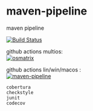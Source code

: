 # maven-pipeline
maven pipeline

[![Build Status](https://travis-ci.com/githubfoam/maven-pipeline.svg?branch=main)](https://travis-ci.com/githubfoam/maven-pipeline)  

github actions multios:  
[![osmatrix](https://github.com/githubfoam/minikube-linkerd-travis/workflows/osmatrix/badge.svg)](https://github.com/githubfoam/minikube-linkerd-travis/actions?query=workflow%3A%22osmatrix%22+branch%3Adev)   

github actions lin/win/macos :  
[![maven-pipeline](https://github.com/githubfoam/maven-pipeline/workflows/maven-pipeline/badge.svg)](https://github.com/githubfoam/maven-pipeline/actions?query=workflow%3A%22maven-pipeline%22+branch%3Agithubactions)  

~~~~
cobertura
checkstyle
junit
codecov

~~~~